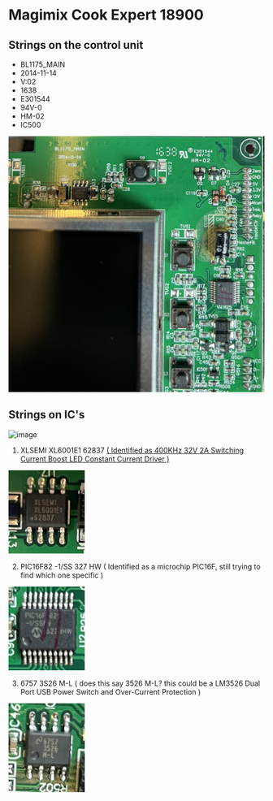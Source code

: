 # Magimix Cook Expert 18900
## Strings on the control unit
* BL1175_MAIN
* 2014-11-14
* V:02
* 1638 
* E301544
* 94V-0
* HM-02
* IC500

![mainboard_right_up_corner](img/mainboard_right_up.jpeg)

## Strings on IC's

![image](https://user-images.githubusercontent.com/7887972/160485835-4447e43d-bca3-4e2a-b2e7-c30aa354c974.png)

1. XLSEMI XL6001E1 62837 [( Identified as 400KHz 32V 2A Switching Current Boost LED Constant Current Driver )](datasheet/XLSEMI-XL6001E1.pdf) 
<img src="img/ic_1.jpeg" width="150">

2. PIC16F82 -1/SS 327 HW ( Identified as a microchip PIC16F, still trying to find which one specific )
<img src="img/ic_2_diffangle.jpeg" width="150">

3. 6757 3S26 M-L ( does this say 3526 M-L? this could be a LM3526 Dual Port USB Power Switch and Over-Current Protection )
<img src="img/ic_3.jpeg" width="150">
